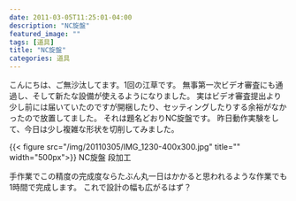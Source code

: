 ```yaml
---
date: 2011-03-05T11:25:01-04:00
description: "NC旋盤"
featured_image: ""
tags: [道具]
title: "NC旋盤"
categories: 道具
---
```


こんにちは、ご無沙汰してます。1回の江草です。
無事第一次ビデオ審査にも通過し、そして新たな設備が使えるようになりました。
実はビデオ審査提出より少し前には届いていたのですが開梱したり、セッティングしたりする余裕がなかったので放置してました。
それは題名どおりNC旋盤です。
昨日動作実験をして、今日は少し複雑な形状を切削してみました。

{{< figure src="/img/20110305/IMG_1230-400x300.jpg" title="" width="500px">}}
NC旋盤 段加工

手作業でこの精度の完成度ならたぶん丸一日はかかると思われるような作業でも1時間で完成します。
これで設計の幅も広がるはず？
